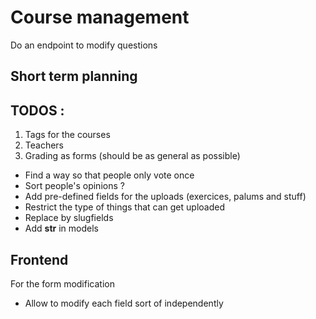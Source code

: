 # Course management

Do an endpoint to modify questions

## Short term planning

## TODOS :

1. Tags for the courses
2. Teachers
3. Grading as forms (should be as general as possible)



* Find a way so that people only vote once
* Sort people's opinions ?
* Add pre-defined fields for the uploads (exercices, palums and stuff)
* Restrict the type of things that can get uploaded
* Replace by slugfields 
* Add __str__ in models

## Frontend

For the form modification
* Allow to modify each field sort of independently